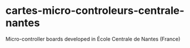 # cartes-micro-controleurs-centrale-nantes
Micro-controller boards developed in École Centrale de Nantes (France)
